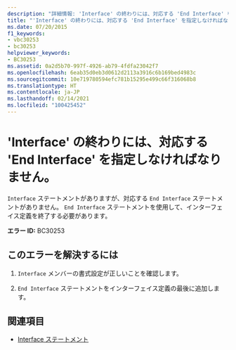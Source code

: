 ```yaml
---
description: "詳細情報: 'Interface' の終わりには、対応する 'End Interface' を指定しなければなりません"
title: "'Interface' の終わりには、対応する 'End Interface' を指定しなければなりません。"
ms.date: 07/20/2015
f1_keywords:
- vbc30253
- bc30253
helpviewer_keywords:
- BC30253
ms.assetid: 0a2d5b70-997f-4926-ab79-4fdfa23042f7
ms.openlocfilehash: 6eab35d0eb3d0612d2113a3916c6b169bed4983c
ms.sourcegitcommit: 10e719780594efc781b15295e499c66f316068b8
ms.translationtype: HT
ms.contentlocale: ja-JP
ms.lasthandoff: 02/14/2021
ms.locfileid: "100425452"
---
```

# <a name="interface-must-end-with-a-matching-end-interface"></a>'Interface' の終わりには、対応する 'End Interface' を指定しなければなりません。

`Interface` ステートメントがありますが、対応する `End Interface` ステートメントがありません。 `End Interface` ステートメントを使用して、インターフェイス定義を終了する必要があります。  
  
 **エラー ID:** BC30253  
  
## <a name="to-correct-this-error"></a>このエラーを解決するには  
  
1. `Interface` メンバーの書式設定が正しいことを確認します。  
  
2. `End Interface` ステートメントをインターフェイス定義の最後に追加します。  
  
## <a name="see-also"></a>関連項目

- [Interface ステートメント](../language-reference/statements/interface-statement.md)
